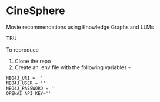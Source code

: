 # CineSphere
Movie recommendations using Knowledge Graphs and LLMs

TBU

To reproduce - 

1) Clone the repo 
2) Create an .env file with the following variables - 

```
NEO4J_URI = ''
NEO4J_USER = ''
NEO4J_PASSWORD = ''
OPENAI_API_KEY=''

```